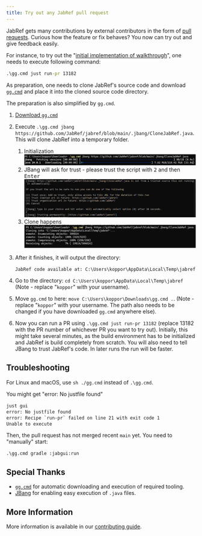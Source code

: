 ```yaml
---
title: Try out any JabRef pull request
---
```


JabRef gets many contributions by external contributors in the form of [pull requests](https://github.com/jabref/jabref/pulls).
Curious how the feature or fix behaves?
You now can try out and give feedback easily.

For instance, to try out the "[initial implementation of walkthrough](https://github.com/JabRef/jabref/pull/13182)", one needs to execute following command:

```cmd
.\gg.cmd just run-pr 13182
```

As preparation, one needs to clone JabRef's source code and download [`gg.cmd`](https://github.com/eirikb/gg#ggcmd) and place it into the cloned source code directory.

The preparation is also simplified by `gg.cmd`.

1. [Download `gg.cmd`](https://github.com/eirikb/gg/releases/latest/download/gg.cmd)
2. Execute `.\gg.cmd jbang https://github.com/JabRef/jabref/blob/main/.jbang/CloneJabRef.java`. This will clone JabRef into a temporary folder.

    1. Initialization\
       ![gg initialization](../img/gg-init.png)
    2. JBang will ask for trust - please trust the script with <kbd>2</kbd> and then <kbd>Enter</kbd>\
       ![JBang confirmation](../img/gg-jbang-confirmation.png)
    3. Clone happens\
       ![gg-jabref-clone](../img/gg-jabref-clone.png)

3. After it finishes, it will output the directory:

   ```text
   JabRef code available at: C:\Users\koppor\AppData\Local\Temp\jabref
   ```

4. Go to the directory: `cd C:\Users\koppor\AppData\Local\Temp\jabref` (Note - replace "`koppor`" with your username).
5. Move `gg.cmd` to here: `move C:\Users\koppor\Downloads\gg.cmd .`. (Note - replace "`koppor`" with your username. The path also needs to be changed if you have downloaded `gg.cmd` anywhere else).
6. Now you can run a PR using `.\gg.cmd just run-pr 13182` (replace 13182 with the PR number of whichever PR you want to try out). Initially, this might take several minutes, as the build environment has to be initialized and JabRef is build completely from scratch. You will also need to tell JBang to trust JabRef's code. In later runs the run will be faster.

## Troubleshooting

For Linux and macOS, use `sh ./gg.cmd` instead of `.\gg.cmd`.

You might get "error: No justfile found"

```monospace
just gui
error: No justfile found
error: Recipe `run-pr` failed on line 21 with exit code 1
Unable to execute
```

Then, the pull request has not merged recent `main` yet.
You need to "manually" start:

```cmd
.\gg.cmd gradle :jabgui:run
```

## Special Thanks

- [`gg.cmd`](https://github.com/eirikb/gg#ggcmd) for automatic downloading and execution of required tooling.
- [JBang](https://www.jbang.dev/) for enabling easy execution of `.java` files.

## More Information

More information is available in our [contributing guide](https://docs.jabref.org/contributing#i-would-like-to-try-out-a-feature-introduced-at-pull-request).
